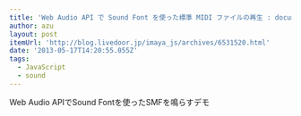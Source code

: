 ```yaml
---
title: 'Web Audio API で Sound Font を使った標準 MIDI ファイルの再生 : document'
author: azu
layout: post
itemUrl: 'http://blog.livedoor.jp/imaya_js/archives/6531520.html'
date: '2013-05-17T14:20:55.055Z'
tags:
  - JavaScript
  - sound
---
```

Web Audio APIでSound Fontを使ったSMFを鳴らすデモ
